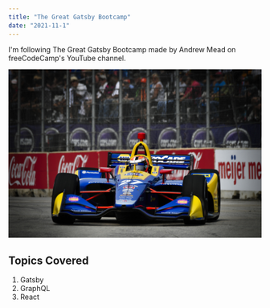 ```yaml
---
title: "The Great Gatsby Bootcamp"
date: "2021-11-1"
---
```


I'm following The Great Gatsby Bootcamp made by Andrew Mead on freeCodeCamp's YouTube channel.

![Alexander Rossi dives into Turn 1 on Belle Isle.](./Alexander-Rossi-Detroit-Turn-1.jpg)

## Topics Covered

1. Gatsby
2. GraphQL
3. React
